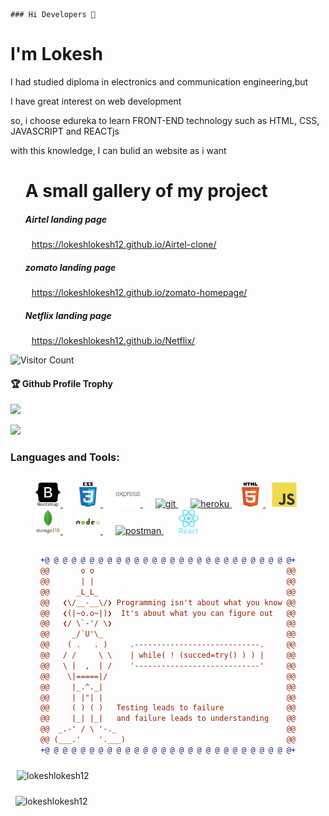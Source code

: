     ### Hi Developers 👋
<!-- I'm -->
<!-- I am electronics engineer with great interest on 
"web development" -->

<h1>I'm Lokesh</h1>
<p>I had studied diploma in electronics and communication engineering,but</p>
<p>I have great interest on web development </p>
<p>so, i choose edureka to learn FRONT-END technology such as HTML, CSS, JAVASCRIPT and REACTjs</p>
<p>with this knowledge, I can bulid an website as i want</p>
<ul style="list-style: none;">
    <h1>A small gallery of my project</h1>
    <li> 
        <h5>Airtel landing page</h5>
        <a style="margin: 10px;" href="https://lokeshlokesh12.github.io/Airtel-clone/"> https://lokeshlokesh12.github.io/Airtel-clone/ </a>
    </li>
    <li> 
        <h5>zomato landing page</h5>
        <a style="margin: 10px;" href="https://lokeshlokesh12.github.io/zomato-homepage/"> https://lokeshlokesh12.github.io/zomato-homepage/ </a>
    </li>
    <li> 
        <h5>Netflix landing page</h5>
        <a style="margin: 10px;" href="https://lokeshlokesh12.github.io/Netflix/"> https://lokeshlokesh12.github.io/Netflix/ </a>
    </li>
</ul>



![Visitor Count](https://profile-counter.glitch.me/lokeshlokesh12/count.svg)

<div>
  <h4>🏆 Github Profile Trophy</h4>
  <a href="https://github.com/ryo-ma/github-profile-trophy">
    <img src="https://github-profile-trophy.vercel.app/?username=lokeshlokesh12&column=7"/>
  </a>
</div>

<!-- Languages and Tools: 

<u> | <img alt="Adobe XD" src="https://img.shields.io/badge/adobexd-%23FF26BE.svg?style=flat-square&logo=adobexd&logoColor=white"/> | <img alt="Figma" src="https://img.shields.io/badge/figma-%23F24E1E.svg?style=flat-square&logo=figma&logoColor=white"/> | <img alt="Bootstrap" src="https://img.shields.io/badge/bootstrap-%23563D7C.svg?style=flat-square&logo=bootstrap&logoColor=white"/> | <img alt="HTML5" src="https://img.shields.io/badge/html5-%23E34F26.svg?style=flat-square&logo=html5&logoColor=white"/> | <img alt="CSS3" src="https://img.shields.io/badge/css3-%231572B6.svg?style=flat-square&logo=css3&logoColor=white"/> | <img alt="React" src="https://img.shields.io/badge/react-%2320232a.svg?style=flat-square&logo=react&logoColor=%2361DAFB"/> | </u>

 -->
![](https://activity-graph.herokuapp.com/graph?username=lokeshlokesh12&theme=react-dark&area=true)
<!--
**lokeshlokesh12/lokeshlokesh12** is a ✨ _special_ ✨ repository because its `README.md` (this file) appears on your GitHub profile.

Here are some ideas to get you started:

- 🔭 I’m currently working on ...
- 🌱 I’m currently learning ...
- 👯 I’m looking to collaborate on ...
- 🤔 I’m looking for help with ...
- 💬 Ask me about ...
- 📫 How to reach me: ...
- 😄 Pronouns: ...
- ⚡ Fun fact: .....

-->


<h3 align="left">Languages and Tools:</h3>
<p align="left" style="margin: 30px;"> 
  <a style="margin: 0 10px;" href="https://getbootstrap.com" target="_blank" rel="noreferrer">
    <img src="https://raw.githubusercontent.com/devicons/devicon/master/icons/bootstrap/bootstrap-plain-wordmark.svg" alt="bootstrap" width="40" height="40"/>
  </a> 
  <a style="margin: 0 10px;" href="https://www.w3schools.com/css/" target="_blank" rel="noreferrer">
    <img src="https://raw.githubusercontent.com/devicons/devicon/master/icons/css3/css3-original-wordmark.svg" alt="css3" width="40" height="40"/>
  </a>
  <a style="margin: 0 10px;" href="https://expressjs.com" target="_blank" rel="noreferrer"> 
    <img src="https://raw.githubusercontent.com/devicons/devicon/master/icons/express/express-original-wordmark.svg" alt="express" width="40" height="40"/>
  </a>
  <!-- <a style="margin: 0 10px;" href="https://firebase.google.com/" target="_blank" rel="noreferrer">
    <img src="https://www.vectorlogo.zone/logos/firebase/firebase-icon.svg" alt="firebase" width="40" height="40"/>
  </a>  -->
  <a style="margin: 0 10px;" href="https://git-scm.com/" target="_blank" rel="noreferrer"> 
    <img src="https://www.vectorlogo.zone/logos/git-scm/git-scm-icon.svg" alt="git" width="40" height="40"/> 
  </a> 
  <a style="margin: 0 10px;" href="https://heroku.com" target="_blank" rel="noreferrer"> <img src="https://www.vectorlogo.zone/logos/heroku/heroku-icon.svg" alt="heroku" width="40"               height="40"/> 
  </a> <a href="https://www.w3.org/html/" target="_blank" rel="noreferrer"> <img src="https://raw.githubusercontent.com/devicons/devicon/master/icons/html5/html5-original-wordmark.svg" alt="html5" width="40" height="40"/>
  </a>
  <a style="margin: 0 10px;" href="https://developer.mozilla.org/en-US/docs/Web/JavaScript" target="_blank" rel="noreferrer"> <img src="https://raw.githubusercontent.com/devicons/devicon/master/icons/javascript/javascript-original.svg" alt="javascript" width="40" height="40"/>
  </a> 
  <a style="margin: 0 10px;" href="https://www.mongodb.com/" target="_blank" rel="noreferrer"> 
    <img src="https://raw.githubusercontent.com/devicons/devicon/master/icons/mongodb/mongodb-original-wordmark.svg" alt="mongodb" width="40" height="40"/>
  </a>
  <a style="margin: 0 10px;" href="https://nodejs.org" target="_blank" rel="noreferrer">
    <img src="https://raw.githubusercontent.com/devicons/devicon/master/icons/nodejs/nodejs-original-wordmark.svg" alt="nodejs" width="40" height="40"/>
  </a> 
  <a style="margin: 0 10px;" href="https://postman.com" target="_blank" rel="noreferrer">
    <img src="https://www.vectorlogo.zone/logos/getpostman/getpostman-icon.svg" alt="postman" width="40" height="40"/>
  </a>
  <!-- <a style="margin: 0 10px;" href="https://www.python.org" target="_blank" rel="noreferrer"> 
    <img src="https://raw.githubusercontent.com/devicons/devicon/master/icons/python/python-original.svg" alt="python" width="40" height="40"/>
  </a>  -->
  <a style="margin: 0 10px;" href="https://reactjs.org/" target="_blank" rel="noreferrer"> 
  <img src="https://raw.githubusercontent.com/devicons/devicon/master/icons/react/react-original-wordmark.svg" alt="react" width="40" height="40"/>
  </a>
  <!-- <a style="margin: 0 10px;" href="https://reactnative.dev/" target="_blank" rel="noreferrer"> 
    <img src="https://reactnative.dev/img/header_logo.svg" alt="reactnative" width="40" height="40"/>
  </a> 
  <a style="margin: 0 10px;" href="https://redux.js.org" target="_blank" rel="noreferrer"> 
    <img src="https://raw.githubusercontent.com/devicons/devicon/master/icons/redux/redux-original.svg" alt="redux" width="40" height="40"/>
  </a>
  <a style="margin: 0 10px;" href="https://sass-lang.com" target="_blank" rel="noreferrer">
    <img src="https://raw.githubusercontent.com/devicons/devicon/master/icons/sass/sass-original.svg" alt="sass" width="40" height="40"/> 
  </a> 
  <a style="margin: 0 10px;" href="https://www.typescriptlang.org/" target="_blank" rel="noreferrer"> 
    <img src="https://raw.githubusercontent.com/devicons/devicon/master/icons/typescript/typescript-original.svg" alt="typescript" width="40" height="40"/> 
  </a>  -->
</p>

<div align="center">
  
```diff
+@ @ @ @ @ @ @ @ @ @ @ @ @ @ @ @ @ @ @ @ @ @ @ @ @ @ @ @+
@@       o o                                           @@
@@       | |                                           @@
@@      _L_L_                                          @@
@@   ❮\/__-__\/❯ Programming isn't about what you know @@
@@   ❮(|~o.o~|)❯  It's about what you can figure out   @@
@@   ❮/ \`-'/ \❯                                       @@
@@     _/`U'\_                                         @@
@@    ( .   . )     .----------------------------.     @@
@@   / /     \ \    | while( ! (succed=try() ) ) |     @@
@@   \ |  ,  | /    '----------------------------'     @@
@@    \|=====|/                                        @@
@@     |_.^._|                                         @@
@@     | |"| |                                         @@
@@     ( ) ( )   Testing leads to failure              @@
@@     |_| |_|   and failure leads to understanding    @@
@@  _.-' / \ '-._                                      @@
@@ (___.'    '.___)                                    @@
+@ @ @ @ @ @ @ @ @ @ @ @ @ @ @ @ @ @ @ @ @ @ @ @ @ @ @ @+
```
 
</div>

<p style="display:block;">
  <img align=”left” src="https://github-readme-stats.vercel.app/api/top-langs?username=lokeshlokesh12&show_icons=true&locale=en&layout=compact" alt="lokeshlokesh12" width="500px" style="margin: 10px" /></p>
<!-- <br/> -->
<p style="display:block;">&nbsp;
  <img align=”left” src="https://github-readme-stats.vercel.app/api?username=lokeshlokesh12&show_icons=true&locale=en" alt="lokeshlokesh12" width="500px" />
</p>

